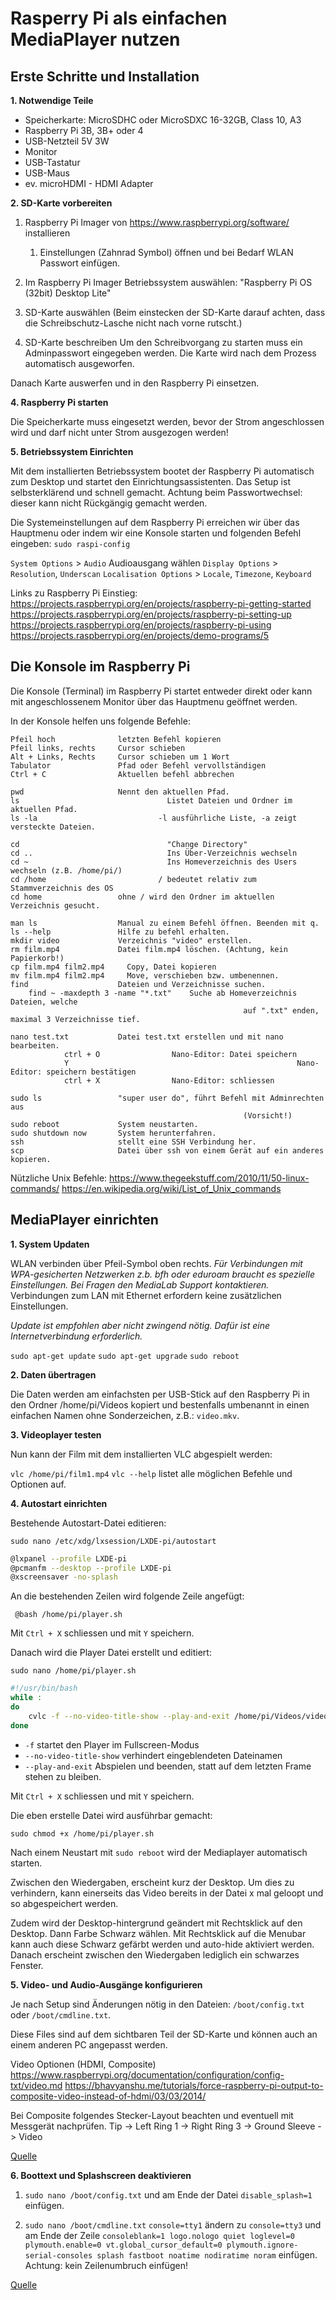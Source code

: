 # Rasperry Pi als einfachen MediaPlayer nutzen



## Erste Schritte und Installation

**1. Notwendige Teile**

- Speicherkarte: MicroSDHC oder MicroSDXC 16-32GB, Class 10, A3
- Raspberry Pi 3B, 3B+ oder 4
- USB-Netzteil 5V 3W
- Monitor
- USB-Tastatur
- USB-Maus
- ev. microHDMI - HDMI Adapter

**2. SD-Karte vorbereiten**

1. Raspberry Pi Imager von https://www.raspberrypi.org/software/ installieren
   1. Einstellungen (Zahnrad Symbol) öffnen und bei Bedarf WLAN Passwort einfügen.

2. Im Raspberry Pi Imager Betriebssystem auswählen: "Raspberry Pi OS (32bit) Desktop Lite"
3. SD-Karte auswählen
   (Beim einstecken der SD-Karte darauf achten, dass die Schreibschutz-Lasche nicht nach vorne rutscht.)
4. SD-Karte beschreiben
   Um den Schreibvorgang zu starten muss ein Adminpasswort eingegeben werden. Die Karte wird nach dem Prozess automatisch ausgeworfen.

Danach Karte auswerfen und in den Raspberry Pi einsetzen.

**4. Raspberry Pi starten**

Die Speicherkarte muss eingesetzt werden, bevor der Strom angeschlossen wird und darf nicht unter Strom ausgezogen werden!

**5. Betriebssystem Einrichten**

Mit dem installierten Betriebssystem bootet der Raspberry Pi automatisch zum Desktop und startet den Einrichtungsassistenten.
Das Setup ist selbsterklärend und schnell gemacht. Achtung beim Passwortwechsel: dieser kann nicht Rückgängig gemacht werden.

Die Systemeinstellungen auf dem Raspberry Pi erreichen wir über das Hauptmenu oder indem wir eine Konsole starten und folgenden Befehl eingeben:
`sudo raspi-config`

`System Options` > `Audio` Audioausgang wählen
`Display Options` > `Resolution`, `Underscan`
`Localisation Options` > `Locale`, `Timezone`, `Keyboard`

Links zu Raspberry Pi Einstieg:
https://projects.raspberrypi.org/en/projects/raspberry-pi-getting-started
https://projects.raspberrypi.org/en/projects/raspberry-pi-setting-up
https://projects.raspberrypi.org/en/projects/raspberry-pi-using
https://projects.raspberrypi.org/en/projects/demo-programs/5

## Die Konsole im Raspberry Pi

Die Konsole (Terminal) im Raspberry Pi startet entweder direkt oder kann mit angeschlossenem Monitor über das Hauptmenu geöffnet werden.

In der Konsole helfen uns folgende Befehle:

```shell
Pfeil hoch              letzten Befehl kopieren
Pfeil links, rechts     Cursor schieben
Alt + Links, Rechts     Cursor schieben um 1 Wort
Tabulator               Pfad oder Befehl vervollständigen
Ctrl + C                Aktuellen befehl abbrechen
   
pwd                     Nennt den aktuellen Pfad.
ls						           Listet Dateien und Ordner im aktuellen Pfad.
ls -la					         -l ausführliche Liste, -a zeigt versteckte Dateien.

cd						           "Change Directory"
cd ..					           Ins Über-Verzeichnis wechseln
cd ~					           Ins Homeverzeichnis des Users wechseln (z.B. /home/pi/)
cd /home				         / bedeutet relativ zum Stammverzeichnis des OS
cd home                 ohne / wird den Ordner im aktuellen Verzeichnis gesucht.
   
man ls                  Manual zu einem Befehl öffnen. Beenden mit q.
ls --help               Hilfe zu befehl erhalten.
mkdir video             Verzeichnis "video" erstellen.
rm film.mp4             Datei film.mp4 löschen. (Achtung, kein Papierkorb!)
cp film.mp4 film2.mp4	  Copy, Datei kopieren
mv film.mp4 film2.mp4	  Move, verschieben bzw. umbenennen.
find                    Dateien und Verzeichnisse suchen.
	find ~ -maxdepth 3 -name "*.txt"    Suche ab Homeverzeichnis Dateien, welche
													auf ".txt" enden, maximal 3 Verzeichnisse tief.

nano test.txt           Datei test.txt erstellen und mit nano bearbeiten.
			ctrl + O                Nano-Editor: Datei speichern
			Y													Nano-Editor: speichern bestätigen
			ctrl + X                Nano-Editor: schliessen

sudo ls                 "super user do", führt Befehl mit Adminrechten aus
													(Vorsicht!)
sudo reboot             System neustarten.
sudo shutdown now       System herunterfahren.
ssh                     stellt eine SSH Verbindung her.
scp                     Datei über ssh von einem Gerät auf ein anderes kopieren.
```

Nützliche Unix Befehle:
https://www.thegeekstuff.com/2010/11/50-linux-commands/
https://en.wikipedia.org/wiki/List_of_Unix_commands

## MediaPlayer einrichten

**1. System Updaten**

WLAN verbinden über Pfeil-Symbol oben rechts. *Für Verbindungen mit WPA-gesicherten Netzwerken z.b. bfh oder eduroam braucht es spezielle Einstellungen. Bei Fragen den MediaLab Support kontaktieren.* Verbindungen zum LAN mit Ethernet erfordern keine zusätzlichen Einstellungen.

*Update ist empfohlen aber nicht zwingend nötig. Dafür ist eine Internetverbindung erforderlich.*

`sudo apt-get update`
`sudo apt-get upgrade`
`sudo reboot`

**2. Daten übertragen**

Die Daten werden am einfachsten per USB-Stick auf den Raspberry Pi in den Ordner /home/pi/Videos kopiert und bestenfalls umbenannt in einen einfachen Namen ohne Sonderzeichen, z.B.: `video.mkv`.

**3. Videoplayer testen**

Nun kann der Film mit dem installierten VLC abgespielt werden:

`vlc /home/pi/film1.mp4`
`vlc --help` listet alle möglichen Befehle und Optionen auf.

**4. Autostart einrichten**

Bestehende Autostart-Datei editieren:

`sudo nano /etc/xdg/lxsession/LXDE-pi/autostart`

```bash
@lxpanel --profile LXDE-pi
@pcmanfm --desktop --profile LXDE-pi
@xscreensaver -no-splash
```

An die bestehenden Zeilen wird folgende Zeile angefügt:

` @bash /home/pi/player.sh`

Mit `Ctrl + X` schliessen und mit `Y` speichern.

Danach wird die Player Datei erstellt und editiert:

`sudo nano /home/pi/player.sh`

```bash
#!/usr/bin/bash
while :
do
	cvlc -f --no-video-title-show --play-and-exit /home/pi/Videos/video.mkv
done
```

- `-f`		 startet den Player im Fullscreen-Modus
- `--no-video-title-show` 	verhindert eingeblendeten Dateinamen
- `--play-and-exit` 	Abspielen und beenden, statt auf dem letzten Frame stehen zu bleiben.

Mit `Ctrl + X` schliessen und mit `Y` speichern.

Die eben erstelle Datei wird ausführbar gemacht:

`sudo chmod +x /home/pi/player.sh`

Nach einem Neustart mit `sudo reboot` wird der Mediaplayer automatisch starten.

Zwischen den Wiedergaben, erscheint kurz der Desktop. Um dies zu verhindern, kann einerseits das Video bereits in der Datei x mal geloopt und so abgespeichert werden.

Zudem wird der Desktop-hintergrund geändert mit Rechtsklick auf den Desktop. Dann Farbe Schwarz wählen. Mit Rechtsklick auf die Menubar kann auch diese Schwarz gefärbt werden und auto-hide aktiviert werden. Danach erscheint zwischen den Wiedergaben lediglich ein schwarzes Fenster.

**5. Video- und Audio-Ausgänge konfigurieren**

Je nach Setup sind Änderungen nötig in den Dateien: `/boot/config.txt` oder `/boot/cmdline.txt`.

Diese Files sind auf dem sichtbaren Teil der SD-Karte und können auch an einem anderen PC angepasst werden. 

Video Optionen (HDMI, Composite)
https://www.raspberrypi.org/documentation/configuration/config-txt/video.md
https://bhavyanshu.me/tutorials/force-raspberry-pi-output-to-composite-video-instead-of-hdmi/03/03/2014/

Bei Composite folgendes Stecker-Layout beachten und eventuell mit Messgerät nachprüfen.
Tip 	->  Left
Ring 1 -> Right
Ring 3 -> Ground
Sleeve -> Video

[Quelle](https://www.raspberrypi-spy.co.uk/2014/07/raspberry-pi-model-b-3-5mm-audiovideo-jack/)

**6. Boottext und Splashscreen deaktivieren**

1. `sudo nano /boot/config.txt` und am Ende der Datei `disable_splash=1` einfügen.

2. `sudo nano /boot/cmdline.txt`
   `console=tty1` ändern zu `console=tty3` und am Ende der Zeile `consoleblank=1 logo.nologo quiet loglevel=0 plymouth.enable=0 vt.global_cursor_default=0 plymouth.ignore-serial-consoles splash fastboot noatime nodiratime noram` einfügen. Achtung: kein Zeilenumbruch einfügen!

[Quelle](https://ampron.eu/article/tutorial-simplest-way-to-remove-boot-text-on-the-raspberry-pi-based-kiosk-or-digital-signage-display/) 